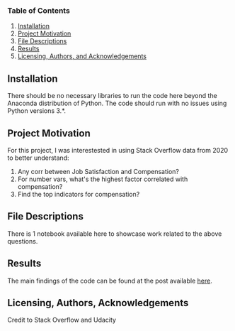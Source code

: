 
### Table of Contents

1. [Installation](#installation)
2. [Project Motivation](#motivation)
3. [File Descriptions](#files)
4. [Results](#results)
5. [Licensing, Authors, and Acknowledgements](#licensing)

## Installation <a name="installation"></a>

There should be no necessary libraries to run the code here beyond the Anaconda distribution of Python.  The code should run with no issues using Python versions 3.*.

## Project Motivation<a name="motivation"></a>

For this project, I was interestested in using Stack Overflow data from 2020 to better understand:

1. Any corr between Job Satisfaction and Compensation?
2. For number vars, what's the highest factor correlated with compensation?
3. Find the top indicators for compensation?


## File Descriptions <a name="files"></a>

There is 1 notebook available here to showcase work related to the above questions.  
## Results<a name="results"></a>

The main findings of the code can be found at the post available [here](https://medium.com/@piyaparn.c/findings-from-project-1-at-udacity-c19728d7448a).

## Licensing, Authors, Acknowledgements<a name="licensing"></a>

Credit to Stack Overflow and Udacity

